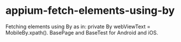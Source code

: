 # appium-fetch-elements-using-by
Fetching elements using By as in: private By webViewText = MobileBy.xpath(). BasePage and BaseTest for Android and iOS.
